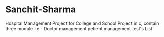 # Sanchit-Sharma
Hospital Management Project for College and School Project in c,
contain three  module i.e -
Doctor management 
petient management
test's List
